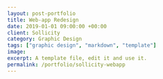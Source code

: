```yaml
---
layout: post-portfolio
title: Web-app Redesign
date: 2019-01-01 09:00:00 +00:00
client: Sollicity
category: Graphic Design
tags: ["graphic design", "markdown", "template"]
image: 
excerpt: A template file, edit it and use it.
permalink: /portfolio/sollicity-webapp
---
```


